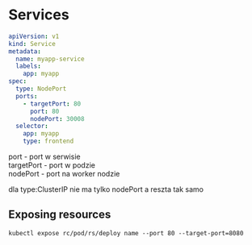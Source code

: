 # Services

```yaml
apiVersion: v1
kind: Service
metadata:
  name: myapp-service
  labels:
    app: myapp
spec:
  type: NodePort
  ports:
    - targetPort: 80
      port: 80
      nodePort: 30008
  selector:
    app: myapp
    type: frontend
```

port - port w serwisie  
targetPort - port w podzie  
nodePort - port na worker nodzie  

dla type:ClusterIP nie ma tylko nodePort a reszta tak samo

## Exposing resources
```console
kubectl expose rc/pod/rs/deploy name --port 80 --target-port=8080
```
